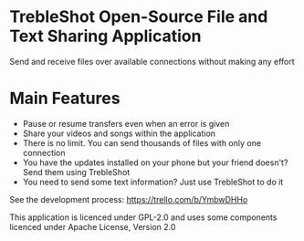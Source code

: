 # TrebleShot Open-Source File and Text Sharing Application
Send and receive files over available connections without making any effort

# Main Features
* Pause or resume transfers even when an error is given
* Share your videos and songs within the application
* There is no limit. You can send thousands of files with only one connection
* You have the updates installed on your phone but your friend doesn't? Send them using TrebleShot
* You need to send some text information? Just use TrebleShot to do it

See the development process: https://trello.com/b/YmbwDHHo

This application is licenced under GPL-2.0 and uses some components licenced under Apache License, Version 2.0
